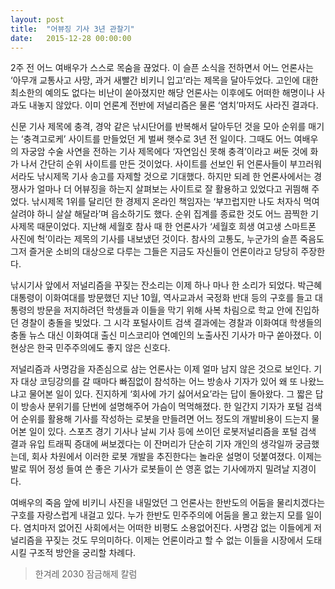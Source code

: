 ```yaml
---
layout: post
title:  "어뷰징 기사 3년 관찰기"
date:   2015-12-28 00:00:00
---
```


2주 전 어느 여배우가 스스로 목숨을 끊었다. 이 슬픈 소식을 전하면서 어느 언론사는 ‘아무개 교통사고 사망, 과거 새빨간 비키니 입고’라는 제목을 달아두었다. 고인에 대한 최소한의 예의도 없다는 비난이 쏟아졌지만 해당 언론사는 이후에도 어떠한 해명이나 사과도 내놓지 않았다. 이미 언론계 전반에 저널리즘은 물론 ‘염치’마저도 사라진 결과다.

신문 기사 제목에 충격, 경악 같은 낚시단어를 반복해서 달아두던 것을 모아 순위를 매기는 ‘충격고로케’ 사이트를 만들었던 게 벌써 햇수로 3년 전 일이다. 그때도 어느 여배우의 자궁암 수술 사연을 전하는 기사 제목에다 ‘자연임신 못해 충격’이라고 써둔 것에 화가 나서 간단히 순위 사이트를 만든 것이었다. 사이트를 선보인 뒤 언론사들이 부끄러워서라도 낚시제목 기사 송고를 자제할 것으로 기대했다. 하지만 되레 한 언론사에서는 경쟁사가 얼마나 더 어뷰징을 하는지 살펴보는 사이트로 잘 활용하고 있었다고 귀띔해 주었다. 낚시제목 1위를 달리던 한 경제지 온라인 책임자는 ‘부끄럽지만 나도 처자식 먹여 살려야 하니 살살 해달라’며 읍소하기도 했다. 순위 집계를 종료한 것도 어느 끔찍한 기사제목 때문이었다. 지난해 세월호 참사 때 한 언론사가 ‘세월호 희생 여고생 스마트폰 사진에 헉’이라는 제목의 기사를 내보냈던 것이다. 참사의 고통도, 누군가의 슬픈 죽음도 그저 즐거운 소비의 대상으로 다루는 그들은 지금도 자신들이 언론이라고 당당히 주장한다.

낚시기사 앞에서 저널리즘을 꾸짖는 잔소리는 이제 하나 마나 한 소리가 되었다. 박근혜 대통령이 이화여대를 방문했던 지난 10월, 역사교과서 국정화 반대 등의 구호를 들고 대통령의 방문을 저지하려던 학생들과 이들을 막기 위해 사복 차림으로 학교 안에 진입하던 경찰이 충돌을 빚었다. 그 시각 포털사이트 검색 결과에는 경찰과 이화여대 학생들의 충돌 뉴스 대신 이화여대 출신 미스코리아 연예인의 노출사진 기사가 마구 쏟아졌다. 이 현상은 한국 민주주의에도 좋지 않은 신호다.

저널리즘과 사명감을 자존심으로 삼는 언론사는 이제 얼마 남지 않은 것으로 보인다. 기자 대상 코딩강의를 갈 때마다 빠짐없이 참석하는 어느 방송사 기자가 있어 왜 또 나왔느냐고 물어본 일이 있다. 진지하게 ‘회사에 가기 싫어서요’라는 답이 돌아왔다. 그 짧은 답이 방송사 분위기를 단번에 설명해주어 가슴이 먹먹해졌다. 한 일간지 기자가 포털 검색어 순위를 활용해 기사를 작성하는 로봇을 만들려면 어느 정도의 개발비용이 드는지 물어본 일이 있다. 스포츠 경기 기사나 날씨 기사 등에 쓰이던 로봇저널리즘을 포털 검색 결과 유입 트래픽 증대에 써보겠다는 이 잔머리가 단순히 기자 개인의 생각일까 궁금했는데, 회사 차원에서 이러한 로봇 개발을 추진한다는 놀라운 설명이 덧붙여졌다. 이제는 발로 뛰어 정성 들여 쓴 좋은 기사가 로봇들이 쓴 영혼 없는 기사에까지 밀려날 지경이다.

여배우의 죽음 앞에 비키니 사진을 내밀었던 그 언론사는 한반도의 어둠을 물리치겠다는 구호를 자랑스럽게 내걸고 있다. 누가 한반도 민주주의에 어둠을 몰고 왔는지 모를 일이다. 염치마저 없어진 사회에서는 어떠한 비평도 소용없어진다. 사명감 없는 이들에게 저널리즘을 꾸짖는 것도 무의미하다. 이제는 언론이라고 할 수 없는 이들을 시장에서 도태시킬 구조적 방안을 궁리할 차례다.

> 한겨레 2030 잠금해제 칼럼
